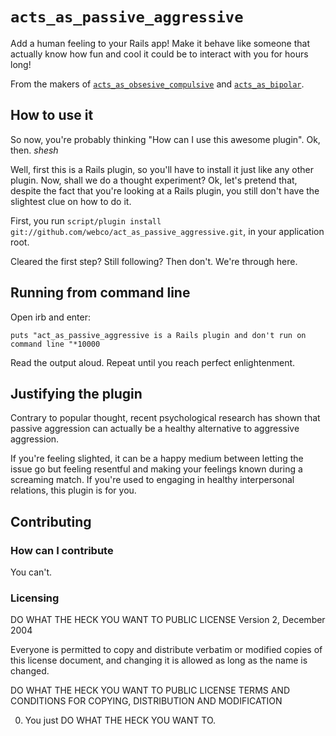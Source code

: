 # `acts_as_passive_aggressive` #

Add a human feeling to your Rails app! Make it behave like someone that actually know how fun and cool it could be to interact with you for hours long!

From the makers of [`acts_as_obsesive_compulsive`](http://github.com/webco/acts_as_obsessive_compulsive) and [`acts_as_bipolar`](http://github.com/webco/acts_as_bipolar).

## How to use it ##

So now, you're probably thinking "How can I use this awesome plugin". Ok, then. *shesh*

Well, first this is a Rails plugin, so you'll have to install it just like any other plugin. Now, shall we do a thought experiment? Ok, let's pretend that, despite the fact that you're looking at a Rails plugin, you still don't have the slightest clue on how to do it.

First, you run `script/plugin install git://github.com/webco/act_as_passive_aggressive.git`, in your application root.

Cleared the first step? Still following? Then don't. We're through here.

## Running from command line ##

Open irb and enter:

`puts "act_as_passive_aggressive is a Rails plugin and don't run on command line "*10000`

Read the output aloud. Repeat until you reach perfect enlightenment.

## Justifying the plugin ##

Contrary to popular thought, recent psychological research has shown that passive aggression can actually be a healthy alternative to aggressive aggression.

If you're feeling slighted, it can be a happy medium between letting the issue go but feeling resentful and making your feelings known during a screaming match. If you're used to engaging in healthy interpersonal relations, this plugin is for you.

## Contributing ##

### How can I contribute ###

You can't.

### Licensing ###

DO WHAT THE HECK YOU WANT TO PUBLIC LICENSE
Version 2, December 2004

Everyone is permitted to copy and distribute verbatim or modified copies of this license document, and changing it is allowed as long as the name is changed.

DO WHAT THE HECK YOU WANT TO PUBLIC LICENSE
TERMS AND CONDITIONS FOR COPYING, DISTRIBUTION AND MODIFICATION

0. You just DO WHAT THE HECK YOU WANT TO.
